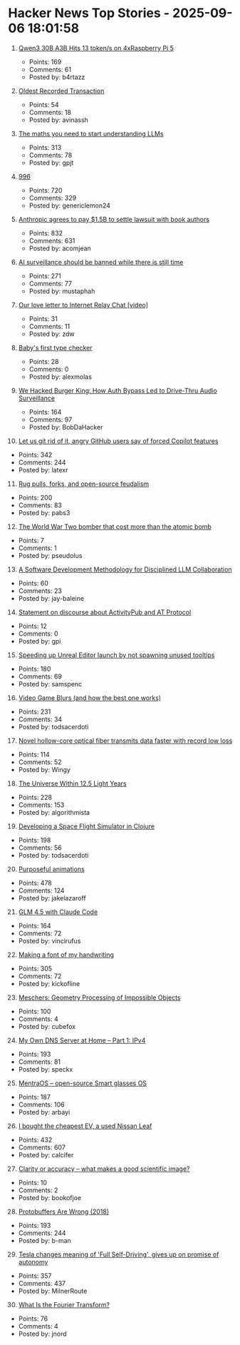# Hacker News Top Stories - 2025-09-06 18:01:58

1. [Qwen3 30B A3B Hits 13 token/s on 4xRaspberry Pi 5](https://github.com/b4rtaz/distributed-llama/discussions/255)
   - Points: 169
   - Comments: 61
   - Posted by: b4rtazz

2. [Oldest Recorded Transaction](https://avi.im/blag/2025/oldest-txn/)
   - Points: 54
   - Comments: 18
   - Posted by: avinassh

3. [The maths you need to start understanding LLMs](https://www.gilesthomas.com/2025/09/maths-for-llms)
   - Points: 313
   - Comments: 78
   - Posted by: gpjt

4. [996](https://lucumr.pocoo.org/2025/9/4/996/)
   - Points: 720
   - Comments: 329
   - Posted by: genericlemon24

5. [Anthropic agrees to pay $1.5B to settle lawsuit with book authors](https://www.nytimes.com/2025/09/05/technology/anthropic-settlement-copyright-ai.html?unlocked_article_code=1.jk8.bTTt.Zir9wmtPaTp2&smid=url-share)
   - Points: 832
   - Comments: 631
   - Posted by: acomjean

6. [AI surveillance should be banned while there is still time](https://gabrielweinberg.com/p/ai-surveillance-should-be-banned)
   - Points: 271
   - Comments: 77
   - Posted by: mustaphah

7. [Our love letter to Internet Relay Chat [video]](https://www.youtube.com/watch?v=6UbKenFipjo)
   - Points: 31
   - Comments: 11
   - Posted by: zdw

8. [Baby's first type checker](https://austinhenley.com/blog/babytypechecker.html)
   - Points: 28
   - Comments: 0
   - Posted by: alexmolas

9. [We Hacked Burger King: How Auth Bypass Led to Drive-Thru Audio Surveillance](https://bobdahacker.com/blog/rbi-hacked-drive-thrus/)
   - Points: 164
   - Comments: 97
   - Posted by: BobDaHacker

10. [Let us git rid of it, angry GitHub users say of forced Copilot features](https://www.theregister.com/2025/09/05/github_copilot_complaints/)
   - Points: 342
   - Comments: 244
   - Posted by: latexr

11. [Rug pulls, forks, and open-source feudalism](https://lwn.net/SubscriberLink/1036465/e80ebbc4cee39bfb/)
   - Points: 200
   - Comments: 83
   - Posted by: pabs3

12. [The World War Two bomber that cost more than the atomic bomb](https://www.bbc.com/future/article/20250829-the-bomber-that-became-ww2s-most-expensive-weapon)
   - Points: 7
   - Comments: 1
   - Posted by: pseudolus

13. [A Software Development Methodology for Disciplined LLM Collaboration](https://github.com/Varietyz/Disciplined-AI-Software-Development)
   - Points: 60
   - Comments: 23
   - Posted by: jay-baleine

14. [Statement on discourse about ActivityPub and AT Protocol](https://github.com/swicg/general/blob/master/statements%2F2025-09-05-activitypub-and-atproto-discourse.md)
   - Points: 12
   - Comments: 0
   - Posted by: gpi

15. [Speeding up Unreal Editor launch by not spawning unused tooltips](https://larstofus.com/2025/09/02/speeding-up-the-unreal-editor-launch-by-not-spawning-38000-tooltips/)
   - Points: 180
   - Comments: 69
   - Posted by: samspenc

16. [Video Game Blurs (and how the best one works)](https://blog.frost.kiwi/dual-kawase/)
   - Points: 231
   - Comments: 34
   - Posted by: todsacerdoti

17. [Novel hollow-core optical fiber transmits data faster with record low loss](https://phys.org/news/2025-09-hollow-core-optical-fiber-transmits.html)
   - Points: 114
   - Comments: 52
   - Posted by: Wingy

18. [The Universe Within 12.5 Light Years](http://www.atlasoftheuniverse.com/12lys.html)
   - Points: 228
   - Comments: 153
   - Posted by: algorithmista

19. [Developing a Space Flight Simulator in Clojure](https://www.wedesoft.de/software/2025/09/05/clojure-game/)
   - Points: 198
   - Comments: 56
   - Posted by: todsacerdoti

20. [Purposeful animations](https://emilkowal.ski/ui/you-dont-need-animations)
   - Points: 478
   - Comments: 124
   - Posted by: jakelazaroff

21. [GLM 4.5 with Claude Code](https://docs.z.ai/guides/llm/glm-4.5)
   - Points: 164
   - Comments: 72
   - Posted by: vincirufus

22. [Making a font of my handwriting](https://chameth.com/making-a-font-of-my-handwriting/)
   - Points: 305
   - Comments: 72
   - Posted by: kickofline

23. [Meschers: Geometry Processing of Impossible Objects](https://anadodik.github.io/publication/meschers/)
   - Points: 100
   - Comments: 4
   - Posted by: cubefox

24. [My Own DNS Server at Home – Part 1: IPv4](https://jan.wildeboer.net/2025/08/My-DNS-Part-1/)
   - Points: 193
   - Comments: 81
   - Posted by: speckx

25. [MentraOS – open-source Smart glasses OS](https://github.com/Mentra-Community/MentraOS)
   - Points: 187
   - Comments: 106
   - Posted by: arbayi

26. [I bought the cheapest EV, a used Nissan Leaf](https://www.jeffgeerling.com/blog/2025/i-bought-cheapest-ev-used-nissan-leaf)
   - Points: 432
   - Comments: 607
   - Posted by: calcifer

27. [Clarity or accuracy – what makes a good scientific image?](https://www.nature.com/articles/d41586-025-02757-7)
   - Points: 10
   - Comments: 2
   - Posted by: bookofjoe

28. [Protobuffers Are Wrong (2018)](https://reasonablypolymorphic.com/blog/protos-are-wrong/)
   - Points: 193
   - Comments: 244
   - Posted by: b-man

29. [Tesla changes meaning of 'Full Self-Driving', gives up on promise of autonomy](https://electrek.co/2025/09/05/tesla-changes-meaning-full-self-driving-give-up-promise-autonomy/)
   - Points: 357
   - Comments: 437
   - Posted by: MilnerRoute

30. [What Is the Fourier Transform?](https://www.quantamagazine.org/what-is-the-fourier-transform-20250903/)
   - Points: 76
   - Comments: 4
   - Posted by: jnord


